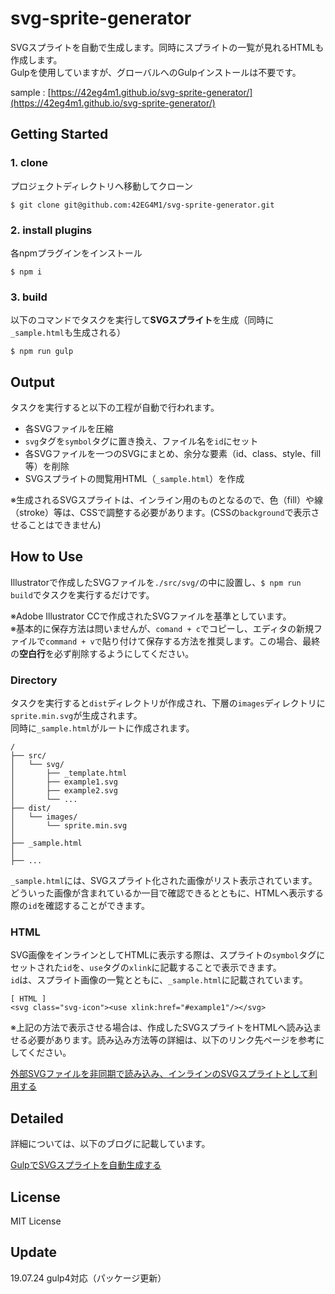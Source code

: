 # svg-sprite-generator

SVGスプライトを自動で生成します。同時にスプライトの一覧が見れるHTMLも作成します。  
Gulpを使用していますが、グローバルへのGulpインストールは不要です。

sample : [https://42eg4m1.github.io/svg-sprite-generator/](https://42eg4m1.github.io/svg-sprite-generator/)


## Getting Started

### 1. clone

プロジェクトディレクトリへ移動してクローン

    $ git clone git@github.com:42EG4M1/svg-sprite-generator.git


### 2. install plugins

各npmプラグインをインストール

    $ npm i


### 3. build

以下のコマンドでタスクを実行して**SVGスプライト**を生成（同時に`_sample.html`も生成される）

    $ npm run gulp


## Output

タスクを実行すると以下の工程が自動で行われます。

- 各SVGファイルを圧縮
- `svg`タグを`symbol`タグに置き換え、ファイル名を`id`にセット
- 各SVGファイルを一つのSVGにまとめ、余分な要素（id、class、style、fill等）を削除
- SVGスプライトの閲覧用HTML（`_sample.html`）を作成

※生成されるSVGスプライトは、インライン用のものとなるので、色（fill）や線（stroke）等は、CSSで調整する必要があります。(CSSの`background`で表示させることはできません)


## How to Use

Illustratorで作成したSVGファイルを`./src/svg/`の中に設置し、`$ npm run build`でタスクを実行するだけです。  

※Adobe Illustrator CCで作成されたSVGファイルを基準としています。  
※基本的に保存方法は問いませんが、`comand + c`でコピーし、エディタの新規ファイルで`command + vで`貼り付けて保存する方法を推奨します。この場合、最終の**空白行**を必ず削除するようにしてください。


### Directory

タスクを実行すると`dist`ディレクトリが作成され、下層の`images`ディレクトリに`sprite.min.svg`が生成されます。  
同時に`_sample.html`がルートに作成されます。

    /
    ├── src/
    │   └── svg/
    │       ├── _template.html
    │       ├── example1.svg
    │       ├── example2.svg
    │       └── ...
    ├── dist/
    │   └── images/
    │       └── sprite.min.svg
    │
    ├── _sample.html
    │
    ├── ...


`_sample.html`には、SVGスプライト化された画像がリスト表示されています。どういった画像が含まれているか一目で確認できるとともに、HTMLへ表示する際の`id`を確認することができます。


### HTML

SVG画像をインラインとしてHTMLに表示する際は、スプライトの`symbol`タグにセットされた`id`を、`use`タグの`xlink`に記載することで表示できます。  
`id`は、スプライト画像の一覧とともに、`_sample.html`に記載されています。  

    [ HTML ]
    <svg class="svg-icon"><use xlink:href="#example1"/></svg>

※上記の方法で表示させる場合は、作成したSVGスプライトをHTMLへ読み込ませる必要があります。読み込み方法等の詳細は、以下のリンク先ページを参考にしてください。  

[外部SVGファイルを非同期で読み込み、インラインのSVGスプライトとして利用する](https://theorthodoxworks.com/web-design/svg-sprite-async-load/)

## Detailed

詳細については、以下のブログに記載しています。

[GulpでSVGスプライトを自動生成する](https://theorthodoxworks.com/front-end/svg-sprite-generator-with-gulp/)

## License
MIT License

## Update
19.07.24 gulp4対応（パッケージ更新）